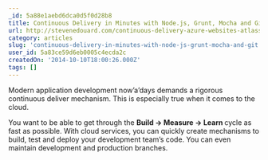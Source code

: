 ```yaml
---
_id: 5a88e1aebd6dca0d5f0d28b8
title: Continuous Delivery in Minutes with Node.js, Grunt, Mocha and Git
url: http://stevenedouard.com/continuous-delivery-azure-websites-atlassian/
category: articles
slug: 'continuous-delivery-in-minutes-with-node-js-grunt-mocha-and-git'
user_id: 5a83ce59d6eb0005c4ecda2c
createdOn: '2014-10-10T18:00:26.000Z'
tags: []
---
```


Modern application development now’a’days demands a rigorous continuous deliver mechanism. This is especially true when it comes to the cloud.

You want to be able to get through the <span style="font-weight: bold;">Build -&gt; Measure -&gt; Learn </span>cycle as fast as possible. With cloud services, you can quickly create mechanisms to build, test and deploy your development team’s code. You can even maintain development and production branches.
